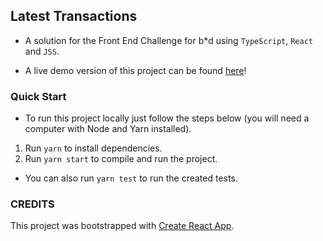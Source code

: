 ## Latest Transactions

- A solution for the Front End Challenge for b\*d using `TypeScript`, `React` and `JSS`.

- A live demo version of this project can be found [here](http://embeddednotes.com/bd)!

### Quick Start

- To run this project locally just follow the steps below (you will need a computer with Node and Yarn installed).

1. Run `yarn` to install dependencies.
2. Run `yarn start` to compile and run the project.

- You can also run `yarn test` to run the created tests.

### CREDITS

This project was bootstrapped with [Create React App](https://github.com/facebook/create-react-app).
